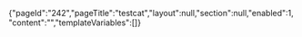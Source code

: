 {"pageId":"242","pageTitle":"testcat","layout":null,"section":null,"enabled":1,"content":"","templateVariables":[]}